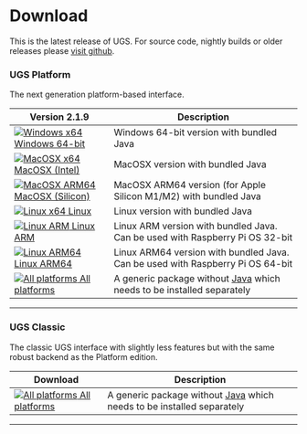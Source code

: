 # Download

This is the latest release of UGS. For source code, nightly builds or older releases please [visit github](https://github.com/winder/Universal-G-Code-Sender).

### UGS Platform
The next generation platform-based interface.

| Version 2.1.9                                                                                                                                                                        | Description                                                                         |
|--------------------------------------------------------------------------------------------------------------------------------------------------------------------------------------|-------------------------------------------------------------------------------------|
| [![Windows x64](../img/common/os_windows.png) Windows 64-bit](https://github.com/winder/Universal-G-Code-Sender/releases/download/v2.1.9/win64-ugs-platform-app-2.1.9.zip)           | Windows 64-bit version with bundled Java                                            |
| [![MacOSX x64](../img/common/os_mac.png) MacOSX (Intel)](https://github.com/winder/Universal-G-Code-Sender/releases/download/v2.1.9/macosx-x64-ugs-platform-app-2.1.9.dmg)           | MacOSX version with bundled Java                                                    |
| [![MacOSX ARM64](../img/common/os_mac.png) MacOSX (Silicon)](https://github.com/winder/Universal-G-Code-Sender/releases/download/v2.1.9/macosx-aarch64-ugs-platform-app-2.1.9.dmg)   | MacOSX ARM64 version (for Apple Silicon M1/M2) with bundled Java                    |
| [![Linux x64](../img/common/os_linux.png) Linux](https://github.com/winder/Universal-G-Code-Sender/releases/download/v2.1.9/linux-x64-ugs-platform-app-2.1.9.tar.gz)                 | Linux version with bundled Java                                                     |
| [![Linux ARM](../img/common/os_linux_arm.png) Linux ARM](https://github.com/winder/Universal-G-Code-Sender/releases/download/v2.1.9/linux-arm-ugs-platform-app-2.1.9.tar.gz)         | Linux ARM version with bundled Java. Can be used with Raspberry Pi OS 32-bit        |
| [![Linux ARM64](../img/common/os_linux_arm.png) Linux ARM64](https://github.com/winder/Universal-G-Code-Sender/releases/download/v2.1.9/linux-aarch64-ugs-platform-app-2.1.9.tar.gz) | Linux ARM64 version with bundled Java. Can be used with Raspberry Pi OS 64-bit      |
| [![All platforms](../img/common/zip.png) All platforms](https://github.com/winder/Universal-G-Code-Sender/releases/download/v2.1.9/ugs-platform-app-2.1.9.zip)                       | A generic package without [Java][java_link] which needs to be installed separately  |

<hr/>

### UGS Classic
The classic UGS interface with slightly less features but with the same robust backend as the Platform edition.

| Download                                                                                                                                                     | Description |
|--------------------------------------------------------------------------------------------------------------------------------------------------------------| ----------- |
| [![All platforms](../img/common/zip.png) All platforms](https://github.com/winder/Universal-G-Code-Sender/releases/download/v2.1.9/UniversalGcodeSender.zip) | A generic package without [Java][java_link] which needs to be installed separately |

<hr/>

[java_link]: https://java.com/en/download/manual.jsp

